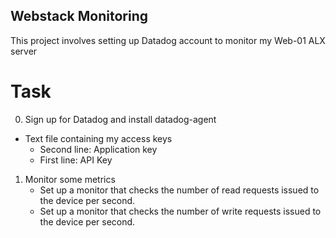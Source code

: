 ## Webstack Monitoring

This project involves setting up Datadog account to monitor my Web-01 ALX server

# Task

0. Sign up for Datadog and install datadog-agent
- Text file containing my access keys
	- Second line: Application key
	- First line: API Key
1. Monitor some metrics
	- Set up a monitor that checks the number of read requests issued to the device per second.
	- Set up a monitor that checks the number of write requests issued to the device per second.


